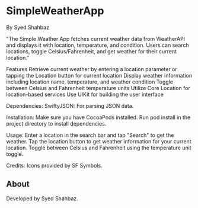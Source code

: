 # SimpleWeatherApp
By Syed Shahbaz

"The Simple Weather App fetches current weather data from WeatherAPI and displays it with location, temperature, and condition. Users can search locations, toggle Celsius/Fahrenheit, and get weather for their current location."



Features
Retrieve current weather by entering a location parameter or tapping the Location button for current location
Display weather information including location name, temperature, and weather condition
Toggle between Celsius and Fahrenheit temperature units
Utilize Core Location for location-based services
Use UIKit for building the user interface

Dependencies:
SwiftyJSON: For parsing JSON data.

Installation:
Make sure you have CocoaPods installed.
Run pod install in the project directory to install dependencies.

Usage:
Enter a location in the search bar and tap "Search" to get the weather.
Tap the location button to get weather information for your current location.
Toggle between Celsius and Fahrenheit using the temperature unit toggle.

Credits:
Icons provided by SF Symbols.


## About

Developed by Syed Shahbaz.
